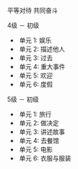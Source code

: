平等对待 共同奋斗

4级 － 初级                            

- ​                单元 1: 娱乐    
- ​                单元 2: 描述他人    
- ​                单元 3: 过去    
- ​                单元 4: 重大事件    
- ​                单元 5: 欢迎    
- ​                单元 6: 度假    

5级 － 初级                            

- ​                单元 1: 旅行    
- ​                单元 2: 做决定    
- ​                单元 3: 讲述故事    
- ​                单元 4: 去餐馆    
- ​                单元 5: 电影    
- ​                单元 6: 衣服与服装    